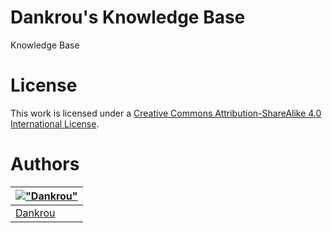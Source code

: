 # Dankrou's Knowledge Base
Knowledge Base

# License
This work is licensed under a [Creative Commons Attribution-ShareAlike 4.0 International License](http://creativecommons.org/licenses/by-sa/4.0/).

# Authors
|[!["Dankrou"](https://ru.gravatar.com/userimage/98952379/aa0a8e895b067e48e329ef085c058357.png)](https://github.com/Dankrou "Dankrou")|
|---|
|[Dankrou](https://github.com/Dankrou "Dankrou")|
